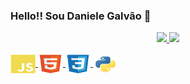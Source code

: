 ### Hello!! Sou Daniele Galvão 👋


<!--
- 🔭 Atualmente estou trabalhando como Analista de Sistemas Junior
- 🌱 Estou aprendendo Python, JS e Inglês
- 👯 Contate-me no email: daniele-fg@hotmail.com
-->

<p align="center">
 

<!-- <img width="800pt" src="https://encrypted-tbn0.gstatic.com/images?q=tbn:ANd9GcSRATBEviVecffeQ8lwplDsdfhgxcUDZUaYaA&usqp=CAU" /> -->
  </p align="center">

<div align="center">
  <a href="https://github.com/danielefg">
  <img height="180em" src="https://github-readme-stats.vercel.app/api?username=danielefg&show_icons=true&theme=synthwave&include_all_commits=true&count_private=true"/>
  <img height="180em" src="https://github-readme-stats.vercel.app/api/top-langs/?username=danielefg&layout=compact&langs_count=7&theme=synthwave"/>
</div>
<div style="display: inline_block"><br>
  <img align="center" alt="Rafa-Js" height="30" width="40" src="https://raw.githubusercontent.com/devicons/devicon/master/icons/javascript/javascript-plain.svg"> 
  <img align="center" alt="Rafa-HTML" height="30" width="40" src="https://raw.githubusercontent.com/devicons/devicon/master/icons/html5/html5-original.svg">
  <img align="center" alt="Rafa-CSS" height="30" width="40" src="https://raw.githubusercontent.com/devicons/devicon/master/icons/css3/css3-original.svg">
  <img align="center" alt="Rafa-Python" height="30" width="40" src="https://raw.githubusercontent.com/devicons/devicon/master/icons/python/python-original.svg">
 
</div>
